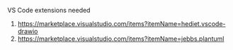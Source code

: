 VS Code extensions needed 

1. https://marketplace.visualstudio.com/items?itemName=hediet.vscode-drawio
2. https://marketplace.visualstudio.com/items?itemName=jebbs.plantuml